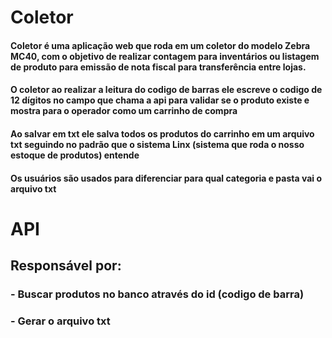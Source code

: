 # Coletor

#### Coletor é uma aplicação web que roda em um coletor do modelo Zebra MC40, com o objetivo de realizar contagem para inventários ou listagem de produto para emissão de nota fiscal para transferência entre lojas.

#### O coletor ao realizar a leitura do codigo de barras ele escreve o codigo de 12 dígitos no campo que chama a api para validar se o produto existe e mostra para o operador como um carrinho de compra 

#### Ao salvar em txt ele salva todos os produtos do carrinho em um arquivo txt seguindo no padrão que o sistema Linx (sistema que roda o nosso estoque de produtos) entende
#### Os usuários são usados para diferenciar para qual categoria e pasta vai o arquivo txt

# API 

## Responsável por:
### - Buscar produtos no banco através do id (codigo de barra)

### - Gerar o arquivo txt
